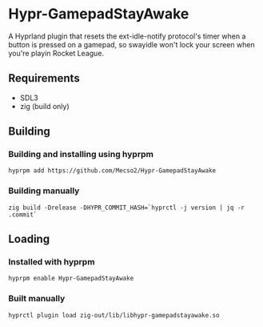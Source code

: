# Hypr-GamepadStayAwake
A Hyprland plugin that resets the ext-idle-notify protocol's timer when a button is pressed on a gamepad, so swayidle won't lock your screen when you're playin Rocket League.

## Requirements
- SDL3
- zig (build only)
## Building
### Building and installing using hyprpm
```
hyprpm add https://github.com/Mecso2/Hypr-GamepadStayAwake
```
### Building manually
```
zig build -Drelease -DHYPR_COMMIT_HASH=`hyprctl -j version | jq -r .commit`
```

## Loading
### Installed with hyprpm
```
hyprpm enable Hypr-GamepadStayAwake
```
### Built manually
```
hyprctl plugin load zig-out/lib/libhypr-gamepadstayawake.so
```

